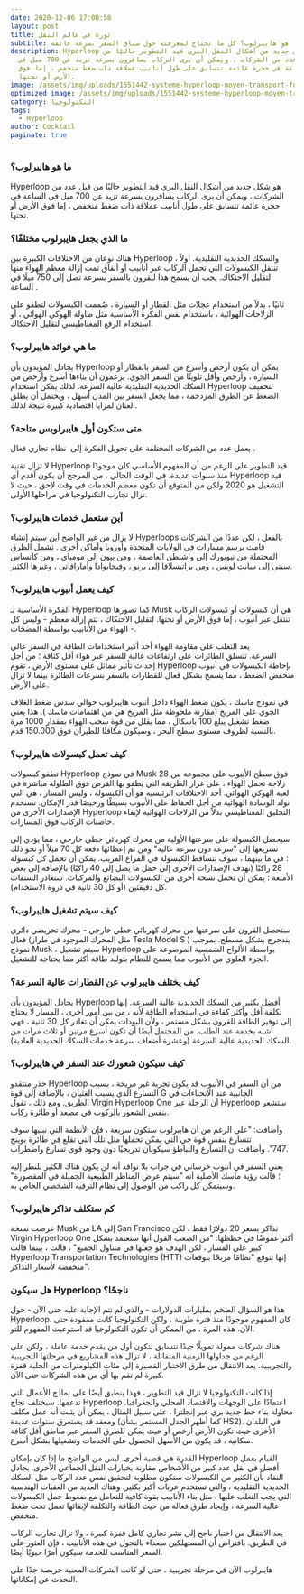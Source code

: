 ```yaml
---
date: 2020-12-06 17:00:58
layout: post
title: ثورة في عالم النقل
subtitle: ما هو هايبرلوب؟ كل ما تحتاج لمعرفته حول سباق السفر بسرعة فائقة
description: Hyperloop هو شكل جديد من أشكال النقل البري قيد التطوير حاليًا من
  قبل عدد من الشركات ، ويمكن أن يرى الركاب يسافرون بسرعة تزيد عن 700 ميل في
  الساعة في حجرة عائمة تتسابق على طول أنابيب عملاقة ذات ضغط منخفض ، إما فوق
  الأرض أو تحتها.
image: /assets/img/uploads/1551442-systeme-hyperloop-moyen-transport-futuriste.jpg
optimized_image: /assets/img/uploads/1551442-systeme-hyperloop-moyen-transport-futuriste.jpg
category: التكنولوجيا
tags:
  - Hyperloop
author: Cocktail
paginate: true
---
```

### **ما هو هايبرلوب؟**

Hyperloop هو شكل جديد من أشكال النقل البري قيد التطوير حاليًا من قبل عدد من الشركات ، ويمكن أن يرى الركاب يسافرون بسرعة تزيد عن 700 ميل في الساعة في حجرة عائمة تتسابق على طول أنابيب عملاقة ذات ضغط منخفض ، إما فوق الأرض أو تحتها.

### **ما الذي يجعل هايبرلوب مختلفًا؟**

هناك نوعان من الاختلافات الكبيرة بين Hyperloop والسكك الحديدية التقليدية. أولاً ، تنتقل الكبسولات التي تحمل الركاب عبر أنابيب أو أنفاق تمت إزالة معظم الهواء منها لتقليل الاحتكاك. يجب أن يسمح هذا للقرون بالسفر بسرعة تصل إلى 750 ميلًا في الساعة .

ثانيًا ، بدلاً من استخدام عجلات مثل القطار أو السيارة ، صُممت الكبسولات لتطفو على الزلاجات الهوائية ، باستخدام نفس الفكرة الأساسية مثل طاولة الهوكي الهوائي ، أو استخدام الرفع المغناطيسي لتقليل الاحتكاك. 

### **ما هي فوائد هايبرلوب؟**

يجادل المؤيدون بأن Hyperloop يمكن أن يكون أرخص وأسرع من السفر بالقطار أو السيارة ، وأرخص وأقل تلويثًا من السفر الجوي. يزعمون أن بناءها أسرع وأرخص من السكك الحديدية التقليدية عالية السرعة. لذلك يمكن استخدام Hyperloop لتخفيف الضغط عن الطرق المزدحمة ، مما يجعل السفر بين المدن أسهل ، ويحتمل أن يطلق العنان لمزايا اقتصادية كبيرة نتيجة لذلك.

### **متى ستكون أول هايبرلوبس متاحة؟**

يعمل عدد من الشركات المختلفة على تحويل الفكرة إلى  نظام تجاري فعال .

لا تزال تقنية Hyperloop قيد التطوير على الرغم من أن المفهوم الأساسي كان موجودًا منذ سنوات عديدة. في الوقت الحالي ، من المرجح أن يكون أقدم أي Hyperloop قيد التشغيل هو 2020 ولكن من المتوقع أن تكون معظم الخدمات في وقت لاحق ، حيث لا تزال تجارب التكنولوجيا في مراحلها الأولى.

### **أين ستعمل خدمات هايبرلوب؟**

لا يزال من غير الواضح أين سيتم إنشاء Hyperloops بالفعل ، لكن عددًا من الشركات قامت برسم مسارات في الولايات المتحدة وأوروبا وأماكن أخرى . تشمل الطرق المحتملة من نيويورك إلى واشنطن العاصمة ، ومن بيون إلى مومباي ، ومن كانساس سيتي إلى سانت لويس ، ومن براتيسلافا إلى برنو ، وفيجايوادا وأمارافاتي ، وغيرها الكثير.

### **كيف يعمل أنبوب هايبرلوب؟**

الفكرة الأساسية لـ Hyperloop كما تصورها Musk هي أن كبسولات أو كبسولات الركاب تنتقل عبر أنبوب ، إما فوق الأرض أو تحتها. لتقليل الاحتكاك ، تتم إزالة معظم - وليس كل - الهواء من الأنابيب بواسطة المضخات.

يعد التغلب على مقاومة الهواء أحد أكبر استخدامات الطاقة في السفر عالي السرعة. تتسلق الطائرات على ارتفاعات عالية للسفر عبر هواء أقل كثافة ؛ من أجل إحداث تأثير مماثل على مستوى الأرض ، تقوم Hyperloop بإحاطة الكبسولات في أنبوب منخفض الضغط ، مما يسمح بشكل فعال للقطارات بالسفر بسرعات الطائرة بينما لا تزال على الأرض.

في نموذج ماسك ، يكون ضغط الهواء داخل أنبوب هايبرلوب حوالي سدس ضغط الغلاف الجوي على المريخ (مقارنة ملحوظة مثل المريخ هي من اهتمامات ماسك ). هذا يعني ضغط تشغيل يبلغ 100 باسكال ، مما يقلل من قوة سحب الهواء بمقدار 1000 مرة بالنسبة لظروف مستوى سطح البحر ، وسيكون مكافئًا للطيران فوق 150.000 قدم.

### **كيف تعمل كبسولات هايبرلوب؟**

تطفو كبسولات Hyperloop في نموذج Musk فوق سطح الأنبوب على مجموعة من 28 زلاجة تحمل الهواء ، على غرار الطريقة التي يطفو بها القرص فوق الطاولة مباشرة في لعبة الهوكي الهوائي. أحد الاختلافات الرئيسية هو أن الكبسولة ، وليس المسار ، هي التي تولد الوسادة الهوائية من أجل الحفاظ على الأنبوب بسيطًا ورخيصًا قدر الإمكان. تستخدم الإصدارات الأخرى من Hyperloop التحليق المغناطيسي بدلاً من الزلاجات الهوائية لإبقاء حاضنات الركاب فوق المسارات.

سيحصل الكبسولة على سرعتها الأولية من محرك كهربائي خطي خارجي ، مما يؤدي إلى تسريعها إلى "سرعة دون سرعة عالية" ومن ثم إعطائها دفعة كل 70 ميلاً أو نحو ذلك ؛ في ما بينهما ، سوف تتساقط الكبسولة في الفراغ القريب. يمكن أن تحمل كل كبسولة 28 راكبًا (تهدف الإصدارات الأخرى إلى حمل ما يصل إلى 40 راكبًا) بالإضافة إلى بعض الأمتعة ؛ يمكن أن تحمل نسخة أخرى من الكبسولات البضائع والمركبات. ستغادر السنفات كل دقيقتين (أو كل 30 ثانية في ذروة الاستخدام).

### كيف سيتم تشغيل هايبرلوب؟

ستحصل القرون على سرعتها من محرك كهربائي خطي خارجي - محرك تحريضي دائري فعال (مثل المحرك الموجود في طراز Tesla Model S ) يتدحرج بشكل مسطح. بموجب نموذج Musk ، سيتم تشغيل Hyperloop بواسطة الألواح الشمسية الموضوعة على الجزء العلوي من الأنبوب مما يسمح للنظام بتوليد طاقة أكثر مما يحتاجه للتشغيل.

### **كيف يختلف هايبرلوب عن القطارات عالية السرعة؟**

يجادل المؤيدون بأن Hyperloop أفضل بكثير من السكك الحديدية عالية السرعة. إنها تكلفة أقل وأكثر كفاءة في استخدام الطاقة لأنه ، من بين أمور أخرى ، المسار لا يحتاج إلى توفير الطاقة للقرون بشكل مستمر ، ولأن البودات يمكن أن تغادر كل 30 ثانية ، فهي أشبه بخدمة عند الطلب. من المحتمل أيضًا أن تكون أسرع مرتين أو ثلاث مرات من السكك الحديدية عالية السرعة (وعشرة أضعاف سرعة خدمات السكك الحديدية العادية).

### **كيف سيكون شعورك عند السفر في هايبرلوب؟**

حذر منتقدو Hyperloop من أن السفر في الأنبوب قد يكون تجربة غير مريحة ، بسبب التسارع الذي يسبب الغثيان ، بالإضافة إلى قوة G الجانبية عند الانحناءات في الطريق. ومع ذلك ، تقول Virgin Hyperloop One أن الرحلة عبر Hyperloop ستشعر بنفس الشعور بالركوب في مصعد أو طائرة ركاب.

وأضافت: "على الرغم من أن هايبرلوب ستكون سريعة ، فإن الأنظمة التي نبنيها سوف تتسارع بنفس قوة جي التي يمكن تحملها مثل تلك التي تقلع في طائرة بوينج 747". وأضافت أن التسارع والتباطؤ سيكونان تدريجيًا دون وجود قوى تسارع واضطراب.

يعني السفر في أنبوب خرساني في جراب بلا نوافذ أنه لن يكون هناك الكثير للنظر إليه ؛ قالت رؤية ماسك الأصلية أنه "سيتم عرض المناظر الطبيعية الجميلة في المقصورة" وسيتمكن كل راكب من الوصول إلى نظام الترفيه الشخصي الخاص به.

### **كم ستكلف تذاكر هايبرلوب؟**

عرضت نسخة Musk من LA إلى San Francisco تذاكر بسعر 20 دولارًا فقط ، لكن Virgin Hyperloop One أكثر غموضًا في خططها: "من الصعب القول أنها ستعتمد بشكل كبير على المسار ، لكن الهدف هو جعلها في متناول الجميع" ، قالت ، بينما قالت Hyperloop Transportation Technologies (HTT) إنها تتوقع "نظامًا مربحًا بتوقعات منخفضة لأسعار التذاكر".

### **هل سيكون Hyperloop ناجحًا؟**

هذا هو السؤال الضخم بمليارات الدولارات - والذي لم تتم الإجابة عليه حتى الآن - حول Hyperloop. كان المفهوم موجودًا منذ فترة طويلة ، ولكن التكنولوجيا كانت مفقودة حتى الآن. هذه المرة ، من الممكن أن تكون التكنولوجيا قد استوعبت المفهوم للتو. 

هناك شركات ممولة تمويلًا جيدًا تتسابق لتكون أول من يقدم خدمة عاملة ، ولكن على الرغم من جداولها الزمنية المتفائلة ، لا تزال هذه المشاريع في مرحلتها التجريبية والتجريبية. يعد الانتقال من طرق الاختبار القصيرة إلى مئات الكيلومترات من الحلبة قفزة كبيرة لم تقم بها أي من هذه الشركات حتى الآن. 

إذا كانت التكنولوجيا لا تزال قيد التطوير ، فهذا ينطبق أيضًا على نماذج الأعمال التي تدعمها. سيختلف نجاح Hyperloop اعتمادًا على الوجهات والاقتصاد المحلي والجغرافيا. محاولة بناء خط جديد بري عبر إنجلترا ، على سبيل المثال ، يمكن أن يثبت أنه عمل مكلف ومعقد قد يستغرق سنوات عديدة (كما أظهر الجدل المستمر بشأن HS2). في البلدان الأخرى حيث تكون الأرض أرخص أو حيث يمكن للطرق السفر عبر مناطق أقل كثافة سكانية ، قد يكون من الأسهل الحصول على الخدمات وتشغيلها بشكل أسرع.  

القدرة هي قضية أخرى. ليس من الواضح ما إذا كان بإمكان Hyperloop القيام بعمل أفضل في نقل عدد كبير من الأشخاص مقارنة بخيارات النقل الجماعي الأخرى. يجادل النقاد بأن الكثير من الكبسولات ستكون مطلوبة لتحقيق نفس عدد الركاب مثل السكك الحديدية التقليدية ، والتي تستخدم عربات أكبر بكثير. وهناك العديد من العقبات الهندسية التي يجب التغلب عليها ، مثل بناء الأنابيب بقوة كافية للتعامل مع ضغوط حمل الكبسولات عالية السرعة ، وإيجاد طرق فعالة من حيث الطاقة والتكلفة لإبقائها تعمل تحت ضغط منخفض. 

يعد الانتقال من اختبار ناجح إلى نشر تجاري كامل قفزة كبيرة ، ولا تزال تجارب الركاب في الطريق. بافتراض أن المستهلكين سعداء بالتجول في هذه الأنابيب ، فإن العثور على السعر المناسب للخدمة سيكون أمرًا حيويًا أيضًا.

هايبرلوب الآن في مرحلة تجريبية ، حتى لو كانت الشركات المعنية حريصة جدًا على التحدث عن إمكاناتها.